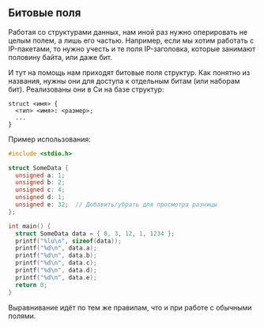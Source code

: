 ## Битовые поля

Работая со структурами данных, нам иной раз нужно оперировать не целым полем,
а лишь его частью. Например, если мы хотим работать с IP-пакетами, то
нужно учесть и те поля IP-заголовка, которые занимают половину байта, или даже
бит.

И тут на помощь нам приходят битовые поля структур.
Как понятно из названия, нужны они для доступа к отдельным битам (или наборам бит).
Реализованы они в Си на базе структур:

```
struct <имя> {
  <тип> <имя>: <размер>;
  ...
}
```

Пример использования:

```C
#include <stdio.h>

struct SomeData {
  unsigned a: 1;
  unsigned b: 2;
  unsigned c: 4;
  unsigned d: 1;
  unsigned e: 32;  // Добавить/убрать для просмотра разницы
};

int main() {
  struct SomeData data = { 0, 3, 12, 1, 1234 };
  printf("%lu\n", sizeof(data));
  printf("%d\n", data.a);
  printf("%d\n", data.b);
  printf("%d\n", data.c);
  printf("%d\n", data.d);
  printf("%d\n", data.e);
  return 0;
}
```

Выравнивание идёт по тем же правилам, что и при работе с обычными полями.
